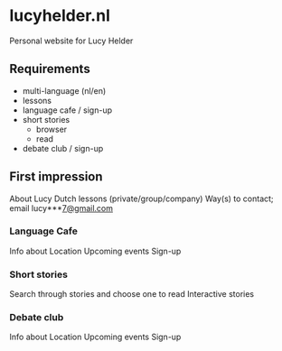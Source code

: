 # lucyhelder.nl
Personal website for Lucy Helder

## Requirements
- multi-language (nl/en)
- lessons
- language cafe / sign-up
- short stories
  - browser
  - read
- debate club / sign-up

## First impression
About Lucy
Dutch lessons (private/group/company)
Way(s) to contact; email lucy***7@gmail.com

### Language Cafe
Info about
Location
Upcoming events
Sign-up

### Short stories
Search through stories and choose one to read
Interactive stories

### Debate club
Info about
Location
Upcoming events
Sign-up